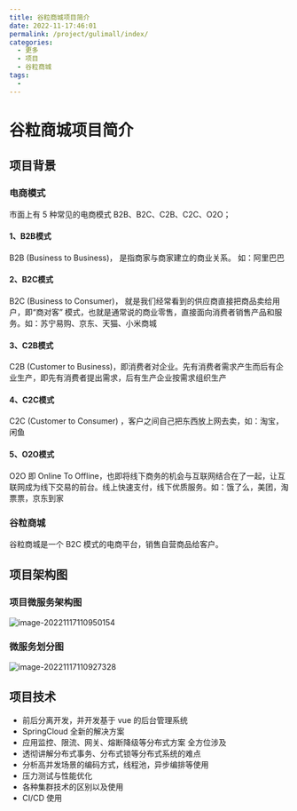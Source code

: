 ```yaml
---
title: 谷粒商城项目简介
date: 2022-11-17:46:01
permalink: /project/gulimall/index/
categories:
  - 更多
  - 项目
  - 谷粒商城
tags:
  - 
---
```


# 谷粒商城项目简介

## 项目背景

### 电商模式

市面上有 5 种常见的电商模式 B2B、B2C、C2B、C2C、O2O；

#### 1、B2B模式

B2B (Business to Business)， 是指商家与商家建立的商业关系。 如：阿里巴巴

#### 2、B2C模式

B2C (Business to Consumer)， 就是我们经常看到的供应商直接把商品卖给用户，即“商对客” 模式，也就是通常说的商业零售，直接面向消费者销售产品和服务。如：苏宁易购、京东、天猫、小米商城

#### 3、C2B模式

C2B (Customer to Business)，即消费者对企业。先有消费者需求产生而后有企业生产，即先有消费者提出需求，后有生产企业按需求组织生产

#### 4、C2C模式

C2C (Customer to Consumer) ，客户之间自己把东西放上网去卖，如：淘宝，闲鱼

#### 5、O2O模式

O2O 即 Online To Offline，也即将线下商务的机会与互联网结合在了一起，让互联网成为线下交易的前台。线上快速支付，线下优质服务。如：饿了么，美团，淘票票，京东到家

### 谷粒商城

谷粒商城是一个 B2C 模式的电商平台，销售自营商品给客户。

## 项目架构图

### 项目微服务架构图

![image-20221117110950154](https://cdn.staticaly.com/gh/jinmunan/imgs@master/project/gulimall/image-20221117110950154.png)

### 微服务划分图

![image-20221117110927328](https://cdn.staticaly.com/gh/jinmunan/imgs@master/project/gulimall/image-20221117110927328.png)

## 项目技术

- 前后分离开发，并开发基于 vue 的后台管理系统
- SpringCloud 全新的解决方案
- 应用监控、限流、网关、熔断降级等分布式方案 全方位涉及
- 透彻讲解分布式事务、分布式锁等分布式系统的难点
- 分析高并发场景的编码方式，线程池，异步编排等使用
- 压力测试与性能优化
- 各种集群技术的区别以及使用
- CI/CD 使用